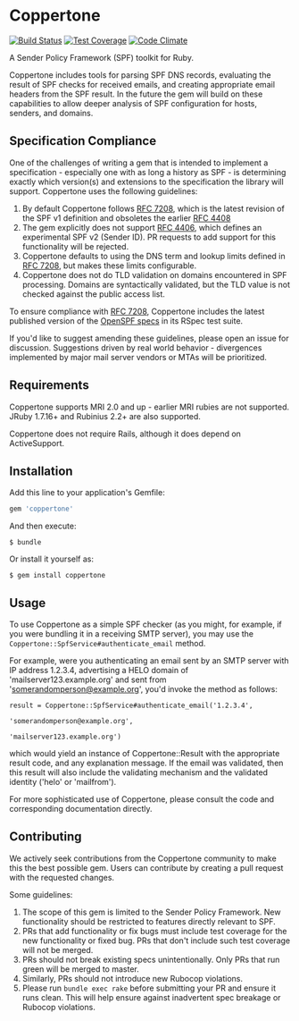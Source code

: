 # Coppertone

[![Build Status](https://travis-ci.org/petergoldstein/coppertone.svg?branch=master)](https://travis-ci.org/petergoldstein/coppertone)
[![Test Coverage](https://codeclimate.com/github/petergoldstein/coppertone/badges/coverage.svg)](https://codeclimate.com/github/petergoldstein/coppertone)
[![Code Climate](https://codeclimate.com/github/petergoldstein/coppertone/badges/gpa.svg)](https://codeclimate.com/github/petergoldstein/coppertone)

A Sender Policy Framework (SPF) toolkit for Ruby.

Coppertone includes tools for parsing SPF DNS records, evaluating the result of SPF checks for received emails, and creating appropriate email headers from the SPF result.  In the future the gem will build on these capabilities to allow deeper analysis of SPF configuration for hosts, senders, and domains.

## Specification Compliance

One of the challenges of writing a gem that is intended to implement a specification - especially one with as long a history as SPF - is determining exactly which version(s) and extensions to the specification the library will support.  Coppertone uses the following guidelines:

1. By default Coppertone follows [RFC 7208](http://tools.ietf.org/html/rfc7208), which is the latest revision of the SPF v1 definition and obsoletes the earlier [RFC 4408](http://tools.ietf.org/html/rfc4408)
2. The gem explicitly does not support [RFC 4406](http://tools.ietf.org/html/rfc4406), which defines an experimental SPF v2 (Sender ID).  PR requests to add support for this functionality will be rejected.
3. Coppertone defaults to using the DNS term and lookup limits defined in [RFC 7208](http://tools.ietf.org/html/rfc7208#section-4.6.4), but makes these limits configurable.
4. Coppertone does not do TLD validation on domains encountered in SPF processing.  Domains are syntactically validated, but the TLD value is not checked against the public access list.

To ensure compliance with [RFC 7208](http://tools.ietf.org/html/rfc7208), Coppertone includes the latest published version of the [OpenSPF specs](http://www.openspf.org/Test_Suite) in its RSpec test suite.

If you'd like to suggest amending these guidelines, please open an issue for discussion.  Suggestions driven by real world behavior - divergences implemented by major mail server vendors or MTAs will be prioritized.

## Requirements

Coppertone supports MRI 2.0 and up - earlier MRI rubies are not supported.  JRuby 1.7.16+ and Rubinius 2.2+ are also supported.

Coppertone does not require Rails, although it does depend on ActiveSupport.

## Installation

Add this line to your application's Gemfile:

```ruby
gem 'coppertone'
```

And then execute:

    $ bundle

Or install it yourself as:

    $ gem install coppertone

## Usage

To use Coppertone as a simple SPF checker (as you might, for example, if you were bundling it in a receiving SMTP server), you may use the `Coppertone::SpfService#authenticate_email` method.

For example, were you authenticating an email sent by an SMTP server with IP address 1.2.3.4, advertising a HELO domain of 'mailserver123.example.org' and sent from 'somerandomperson@example.org', you'd invoke the method as follows:

    result = Coppertone::SpfService#authenticate_email('1.2.3.4',
                                                       'somerandomperson@example.org',
                                                       'mailserver123.example.org')

which would yield an instance of Coppertone::Result with the appropriate result code, and any explanation message.  If the email was validated, then this result will also include the validating mechanism and the validated identity ('helo' or 'mailfrom').

For more sophisticated use of Coppertone, please consult the code and corresponding documentation directly.

## Contributing

We actively seek contributions from the Coppertone community to make this the best possible gem.  Users can contribute by creating a pull request with the requested changes.

Some guidelines:

1. The scope of this gem is limited to the Sender Policy Framework.  New functionality should be restricted to features directly relevant to SPF.
2. PRs that add functionality or fix bugs must include test coverage for the new functionality or fixed bug.  PRs that don't include such test coverage will not be merged.
3. PRs should not break existing specs unintentionally.  Only PRs that run green will be merged to master.
4. Similarly, PRs should not introduce new Rubocop violations.
5. Please run `bundle exec rake` before submitting your PR and ensure it runs clean.  This will help ensure against inadvertent spec breakage or Rubocop violations.
